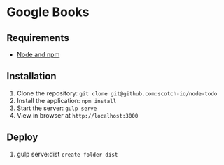 # Google Books



## Requirements

- [Node and npm](http://nodejs.org)


## Installation

1. Clone the repository: `git clone git@github.com:scotch-io/node-todo`
2. Install the application: `npm install`
3. Start the server: `gulp serve`
4. View in browser at `http://localhost:3000`

## Deploy

1. gulp serve:dist `create folder dist`



